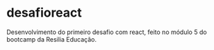# desafioreact
Desenvolvimento do primeiro desafio com react, feito no módulo 5 do bootcamp da Resilia Educação.
